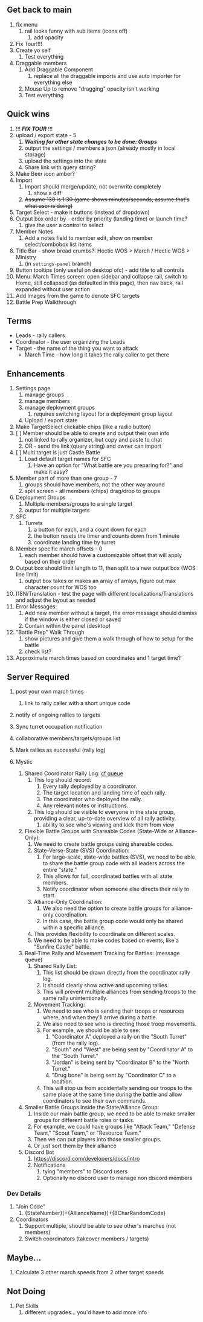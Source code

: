 ## Get back to main
1. fix menu
   1. rail looks funny with sub items (icons off)
      1. add opacity
2. Fix Tour!!!!
3. Create yo self
   1. Test everything
4. Draggable members
   1. Add Draggable Component
      1. replace all the draggable imports and use auto importer for everything else
   2. Mouse Up to remove "dragging" opacity isn't working
   3. Test everything 


## Quick wins

1. !!! **_FIX TOUR_** !!!
2. upload / export state - 5
   1. **_Waiting for other state changes to be done: Groups_**
   2. output the settings / members a json (already mostly in local storage)
   3. upload the settings into the state
   4. Share link with query string?
3. Make Beer icon amber?
4. Import
   1. Import should merge/update, not overwrite completely
      1. show a diff
   2. ~~Assume 130 is 1:30 (game shows minutes/seconds, assume that's what user is doing)~~
5. Target Select - make it buttons (instead of dropdown)
6. Output box order by - order by priority (landing time) or launch time?
   1. give the user a control to select
7. Member Notes
   1. Add a notes field to member edit, show on member select/combobox list items
8. Title Bar - show bread crumbs?: Hectic WOS > March / Hectic WOS > Ministry
   1. (in `settings-panel` branch)
9. Button tooltips (only useful on desktop ofc) - add title to all controls
10. Menu: March Times screen: open sidebar and collapse rail, switch to Home, still collapsed (as defaulted in this page), then nav back, rail expanded without user action
11. Add Images from the game to denote SFC targets
12. Battle Prep Walkthrough

## Terms

- Leads - rally callers
- Coordinator - the user organizing the Leads
- Target - the name of the thing you want to attack
  - March Time - how long it takes the rally caller to get there

## Enhancements

1. Settings page
   1. manage groups
   2. manage members
   3. manage deployment groups
      1. requires switching layout for a deployment group layout
   4. Upload / export state
2. Make TargetSelect clickable chips (like a radio button)
3. [ ] Member should be able to create and output their own info
   1. not linked to rally organizer, but copy and paste to chat
   2. OR - send the link (query string) and owner can import
4. [ ] Multi target is just Castle Battle
   1. Load default target names for SFC
      1. Have an option for "What battle are you preparing for?" and make it easy?
5. Member part of more than one group - 7
   1. groups should have members, not the other way around
   2. split screen - all members (chips) drag/drop to groups
6. Deployment Groups
   1. Multiple members/groups to a single target
   2. output for multiple targets
7. SFC
   1. Turrets
      1. a button for each, and a count down for each
      2. the button resets the timer and counts down from 1 minute
      3. coordinate landing time by turret
8. Member specific march offsets - 0
   1. each member should have a customizable offset that will apply based on their order
9. Output box should limit length to 11, then split to a new output box (WOS line limit)
   1. output box takes or makes an array of arrays, figure out max character count for WOS too
10. I18N/Translation - test the page with different localizations/Translations and adjust the layout as needed
11. Error Messages:
    1. Add new member without a target, the error message should dismiss if the window is either closed or saved
    2. Contain within the panel (desktop)
12. "Battle Prep" Walk Through
    1. show pictures and give them a walk through of how to setup for the battle
    2. check list?
13. Approximate march times based on coordinates and 1 target time?

## Server Required

1. post your own march times
   1. link to rally caller with a short unique code
2. notify of ongoing rallies to targets
3. Sync turret occupation notification
4. collaborative members/targets/groups list
5. Mark rallies as successful (rally log)

6. Mystic
   1. Shared Coordinator Rally Log: [cf queue](https://developers.cloudflare.com/queues/)
      1. This log should record:
         1. Every rally deployed by a coordinator.
         2. The target location and landing time of each rally.
         3. The coordinator who deployed the rally.
         4. Any relevant notes or instructions.
      2. This log should be visible to everyone in the state group, providing a clear, up-to-date overview of all rally activity.
         1. ability to see who's viewing and kick them from view
   2. Flexible Battle Groups with Shareable Codes (State-Wide or Alliance-Only):
      1. We need to create battle groups using shareable codes.
      2. State-Verse-State (SVS) Coordination:
         1. For large-scale, state-wide battles (SVS), we need to be able to share the battle group code with all leaders across the entire "state."
         2. This allows for full, coordinated battles with all state members.
         3. Notify coordinator when someone else directs their rally to start.
      3. Alliance-Only Coordination:
         1. We also need the option to create battle groups for alliance-only coordination.
         2. In this case, the battle group code would only be shared within a specific alliance.
      4. This provides flexibility to coordinate on different scales.
      5. We need to be able to make codes based on events, like a "Sunfire Castle" battle.
   3. Real-Time Rally and Movement Tracking for Battles: (message queue)
      1. Shared Rally List:
         1. This list should be drawn directly from the coordinator rally log.
         2. It should clearly show active and upcoming rallies.
         3. This will prevent multiple alliances from sending troops to the same rally unintentionally.
      2. Movement Tracking:
         1. We need to see who is sending their troops or resources where, and when they'll arrive during a battle.
         2. We also need to see who is directing those troop movements.
         3. For example, we should be able to see:
            1. "Coordinator A" deployed a rally on the "South Turret" (from the rally log).
            2. "South" and "West" are being sent by "Coordinator A" to the "South Turret."
            3. "Jordan" is being sent by "Coordinator B" to the "North Turret."
            4. "Drug bone" is being sent by "Coordinator C" to a location.
         4. This will stop us from accidentally sending our troops to the same place at the same time during the battle and allow coordinators to see their own commands.
   4. Smaller Battle Groups Inside the State/Alliance Group:
      1. Inside our main battle group, we need to be able to make smaller groups for different battle roles or tasks.
      2. For example, we could have groups like "Attack Team," "Defense Team," "Scout Team," or "Resource Team."
      3. Then we can put players into those smaller groups.
      4. Or just sort them by their alliance
   5. Discord Bot
      1. https://discord.com/developers/docs/intro
      2. Notifications
         1. tying "members" to Discord users
         2. Optionally no discord user to manage non discord members

### Dev Details

1. "Join Code"
   1. {StateNumber}[+{AllianceName}]+{8CharRandomCode}
1. Coordinators
   1. Support multiple, should be able to see other's marches (not members)
   2. Switch coordinators (takeover members / targets)

## Maybe...

1. Calculate 3 other march speeds from 2 other target speeds

## Not Doing

1. Pet Skills
   1. different upgrades... you'd have to add more info
